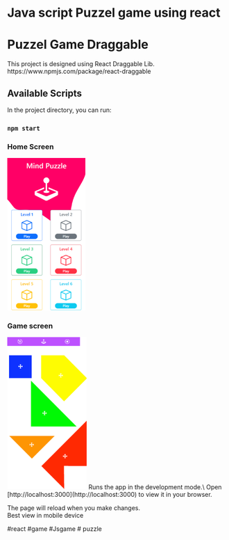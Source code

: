 # Java script Puzzel game using react

<h1></h1>
<h1>Puzzel Game Draggable</h1>
This project is designed using React Draggable Lib.
https://www.npmjs.com/package/react-draggable

## Available Scripts

In the project directory, you can run:

### `npm start`
<h3>Home Screen</h3>
<img src="https://github.com/manu244/js-games/blob/main/public/images/s2.png" style="height:350px">

<h3>Game screen</h3>
<img src="https://github.com/manu244/js-games/blob/main/public/images/s1.png" style="height:350px">
Runs the app in the development mode.\
Open [http://localhost:3000](http://localhost:3000) to view it in your browser.

The page will reload when you make changes.\
Best view in mobile device 


#react #game #Jsgame # puzzle
